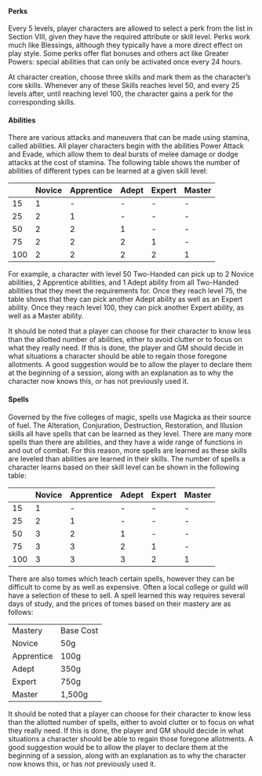 #### Perks

Every 5 levels, player characters are allowed to select a perk from the list in Section VIII, given they have the required attribute or skill level. Perks work much like Blessings, although they typically have a more direct effect on play style. Some perks offer flat bonuses and others act like Greater Powers: special abilities that can only be activated once every 24 hours.

At character creation, choose three skills and mark them as the character’s core skills. Whenever any of these Skills reaches level 50, and every 25 levels after, until reaching level 100, the character gains a perk for the corresponding skills. 

#### Abilities

There are various attacks and maneuvers that can be made using stamina, called abilities. All player characters begin with the abilities Power Attack and Evade, which allow them to deal bursts of melee damage or dodge attacks at the cost of stamina. The following table shows the number of abilities of different types can be learned at a given skill level:

|     | Novice | Apprentice | Adept | Expert | Master |
| --- | ------ | ---------- | ----- | ------ | ------ |
| 15  | 1      | -          | -     | -      | -      |
| 25  | 2      | 1          | -     | -      | -      |
| 50  | 2      | 2          | 1     | -      | -      |
| 75  | 2      | 2          | 2     | 1      | -      |
| 100 | 2      | 2          | 2     | 2      | 1      |
  
For example, a character with level 50 Two-Handed can pick up to 2 Novice abilities, 2 Apprentice abilities, and 1 Adept ability from all Two-Handed abilities that they meet the requirements for. Once they reach level 75, the table shows that they can pick another Adept ability as well as an Expert ability. Once they reach level 100, they can pick another Expert ability, as well as a Master ability.

It should be noted that a player can choose for their character to know less than the allotted number of abilities, either to avoid clutter or to focus on what they really need. If this is done, the player and GM should decide in what situations a character should be able to regain those foregone allotments. A good suggestion would be to allow the player to declare them at the beginning of a session, along with an explanation as to why the character now knows this, or has not previously used it.

#### Spells

Governed by the five colleges of magic, spells use Magicka as their source of fuel. The Alteration, Conjuration, Destruction, Restoration, and Illusion skills all have spells that can be learned as they level. There are many more spells than there are abilities, and they have a wide range of functions in and out of combat. For this reason, more spells are learned as these skills are leveled than abilities are learned in their skills. The number of spells a character learns based on their skill level can be shown in the following table:

|     | Novice | Apprentice | Adept | Expert | Master |
| --- | ------ | ---------- | ----- | ------ | ------ |
| 15  | 1      | -          | -     | -      | -      |
| 25  | 2      | 1          | -     | -      | -      |
| 50  | 3      | 2          | 1     | -      | -      |
| 75  | 3      | 3          | 2     | 1      | -      |
| 100 | 3      | 3          | 3     | 2      | 1      |

  
There are also tomes which teach certain spells, however they can be difficult to come by as well as expensive. Often a local college or guild will have a selection of these to sell. A spell learned this way requires several days of study, and the prices of tomes based on their mastery are as follows:

  

|   |   |
|---|---|
|Mastery|Base Cost|
|Novice|50g|
|Apprentice|100g|
|Adept|350g|
|Expert|750g|
|Master|1,500g|

  

It should be noted that a player can choose for their character to know less than the allotted number of spells, either to avoid clutter or to focus on what they really need. If this is done, the player and GM should decide in what situations a character should be able to regain those foregone allotments. A good suggestion would be to allow the player to declare them at the beginning of a session, along with an explanation as to why the character now knows this, or has not previously used it.